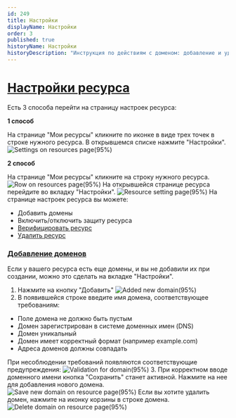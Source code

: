 ```yaml
---
id: 249
title: Настройки
displayName: Настройки
order: 3
published: true
historyName: Настройки
historyDescription: "Инструкция по действиям с доменом: добавление и удаление"
---
```


# [Настройки ресурса](settings-for-resource)

Есть 3 способа перейти на страницу настроек ресурса:

**1 способ**

На странице "Мои ресурсы" кликните по иконке в виде трех точек в строке нужного ресурса. В открывшемся списке нажмите "Настройки".
![Settings on resources page(95%)](https://img.solarspace.pro/docs/settings-on-resources-page.jpg "Настройки на странице ресурсов")

**2 способ**

На странице "Мои ресурсы" кликните на строку нужного ресурса.
![Row on resources page(95%)](https://img.solarspace.pro/docs/row-on-resources-page.jpg "Ресурс на странице ресурсов")
На открывшейся странице ресурса перейдите во вкладку "Настройки".
![Resource setting page(95%)](https://img.solarspace.pro/docs/resource-setting-page.jpg "Страница настроек ресурса")
На странице настроек ресурса вы можете:
- Добавить домены
- Включить/отключить защиту ресурса
- [Верифицировать ресурс]([206])
- [Удалить ресурс]([250])

### [Добавление доменов](add-domain)
Если у вашего ресурса есть еще домены, и вы не добавили их при создании, можно это сделать на вкладке "Настройки".

1. Нажмите на кнопку "Добавить"
![Added new domain(95%)](https://img.solarspace.pro/docs/added-new-domain.jpg "Добавление нового домена")
2. В появившейся строке введите имя домена, соответствующее требованиям:
- Поле домена не должно быть пустым
- Домен зарегистрирован в системе доменных имен (DNS)
- Домен уникальный
- Домен имеет корректный формат (например example.com)
- Адреса доменов должны совпадать

При несоблюдении требований появляются соответствующие предупреждения:
![Validation for domain(95%)](https://img.solarspace.pro/docs/validation-for-domain.jpg "Предупреждающие сообщения при добавлении домена")
3. При корректном вводе доменного имени кнопка "Сохранить" станет активной. Нажмите на нее для добавления нового домена.
![Save new domain on resource page(95%)](https://img.solarspace.pro/docs/save-new-domain-on-resource-page.jpg "Добавление домена на странице ресурса")
Если вы хотите удалить домен, нажмите на иконку корзины в строке домена.
![Delete domain on resource page(95%)](https://img.solarspace.pro/docs/delete-domain-on-resource-page.jpg "Удаление домена на странице ресурса")